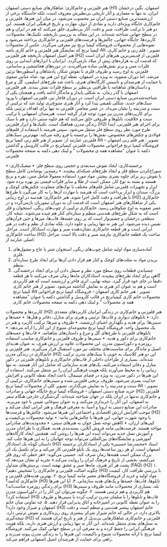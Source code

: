 هنر قلم‌زنی و خاتم‌کاری؛ شاهکارهای صنایع دستی اصفهان (H1)
اصفهان، نگین درخشان ایران، نه تنها به معماری و آثار تاریخی بی‌نظیرش معروف است، بلکه خاستگاه برخی از ارزشمندترین صنایع دستی ایران نیز محسوب می‌شود. در میان این هنرها، قلم‌زنی  و خاتم‌کاری جایگاه ویژه‌ای دارند و نمادی از ذوق، مهارت و تاریخ فرهنگی ایران هستند. این دو هنر با ترکیب ظرافت، صبر و دقت، آثار بی‌نظیری خلق می‌کنند که هم در ایران و هم در سطح جهانی شناخته شده‌اند. در این مقاله به بررسی تاریخچه، تکنیک‌ها، محصولات، کاربردها، جایگاه جهانی، چالش‌ها و فرصت‌های قلم‌زنی و خاتم‌کاری پرداخته می‌شود و نمونه‌هایی از محصولات فروشگاه کیمیا ترنج نیز معرفی می‌گردد.
عکس از محصولات کیمیا ترنج که نمایشگر هنر قلمزنی و خاتم کاری باشه
Alt   تصویر : قلم زنی و خاتم کاری، هنر اصیل اصفهان
تاریخچه هنر قلم‌زنی  (H2)
قلم‌زنی از قدیمی‌ترین هنرهای ایران است که قدمت آن به هزاره‌های پیش از میلاد بازمی‌گردد. ایرانیان با ابزارهای ابتدایی بر روی فلزات مس و برنز نقش‌هایی ساده می‌آفریدند. در دوره‌های هخامنشی و ساسانی، قلم‌زنی به اوج رسید و ظروف فلزی با نقوش شکار، پادشاهان و اسطوره‌ها تزئین می‌شد.
اما دوران صفویه، به ویژه در اصفهان، نقطه اوج این هنر بود. شاه عباس صفوی با حمایت از هنرمندان و تأسیس کارگاه‌های هنری، باعث شد طرح‌های اسلیمی، گل و مرغ و داستان‌های شاهنامه با ظرافتی بی‌نظیر بر سطح فلزات نقش ببندند. هنر قلم‌زنی اصفهان با گذر زمان، به شکلی پایدار و ماندگار ادامه یافت و همچنان یکی از شناخته‌شده‌ترین صنایع دستی ایران است.
در دوران قاجار نیز، قلم‌زنی اصفهان با ورود سبک‌های جدید، شکلی تلفیقی پیدا کرد و آثار هنری متنوع‌تری تولید شد که ترکیبی از سنت و مدرنیته را نشان می‌داد.
در عصر معاصر، قلم‌زنی نه تنها برای اهداف تزئینی بلکه برای کاربردهای مدرن نیز مورد توجه قرار گرفته است. هنرمندان اصفهانی با ترکیب سنت و خلاقیت، تابلوها و ظروفی خلق می‌کنند که هم جلوه سنتی دارد و هم با سبک زندگی مدرن هماهنگ است.
تکنیک‌ها و ابزار قلم‌زنی (H2)
برای اجرای هنر قلم‌زنی، ابتدا طرح مورد نظر روی سطح فلز منتقل می‌شود. سپس هنرمند با استفاده از قلم‌های فولادی و چکش‌های مخصوص، نقش‌ها را برجسته یا فرو رفته می‌کند. مهم‌ترین سبک‌های قلم‌زنی عبارتند از:
تصویر از هنر قلم زنی کیمیا ترنج
Alt تصویر : هنر قلم زنی اصفهان – فروشگاه کیمیا ترنج
فراخوانی محصولات قلمزنی کیمیاترنج در قالب کاروسل و گذاشتن دکمه با عنوان "مشاهده همه ی محصولات " و لینک دهی دکمه به صفحه محصولات قلمزنی

•	برجسته‌کاری: ایجاد نقوش سه‌بعدی و حجمی روی سطح فلز.
•	مشبک‌کاری: سوراخ‌کردن سطح فلز و ایجاد طرح‌های شبکه‌ای پیچیده.
•	زمینه‌پر: پوشاندن کامل سطح با نقوش ریز برای جلوه بصری بیشتر.
مواد مورد استفاده معمولاً شامل مس، نقره و برنج هستند و بسته به نوع کار، ممکن است از طلا و سایر فلزات قیمتی نیز بهره برده شود.
ابزار و تجهیزات قلم‌زنی شامل قلم‌های مختلف با نوک‌های متفاوت، چکش‌های کوچک و بزرگ، سندان و ابزار پرداخت است که هنرمند با مهارت آن‌ها را به کار می‌گیرد تا طرح‌ها با ظرافت و دقت کامل اجرا شوند.
هنر خاتم‌کاری؛ هندسه در اوج زیبایی (H2)
خاتم‌کاری یکی از شاهکارهای هنر اصفهان است که قدمت آن به دوران تیموریان بازمی‌گردد و در عصر صفویه به اوج شکوفایی رسید. خاتم‌کاری ترکیبی از چوب‌های رنگی، استخوان و فلز است که به شکل طرح‌های هندسی منظم و ستاره‌ای کنار هم چیده می‌شوند. نتیجه کار، سطحی درخشان و چشم‌نواز است که بر روی جعبه‌ها، قاب‌ها، میزها و حتی قرآن‌های نفیس دیده می‌شود.
این هنر نه تنها زیبایی و جلوه دارد، بلکه نمادی از نظم و دقت در هنر ایرانی است و هر قطعه خاتم‌کاری نشان‌دهنده صبر و مهارت استادکار است.
مراحل ساخت خاتم‌کاری (H2)
ساخت یک قطعه خاتم‌کاری نیازمند صبر و دقت بالا است. مراحل اصلی عبارتند از:
1.	آماده‌سازی مواد اولیه شامل چوب‌های رنگی، استخوان شتر یا عاج و مفتول‌های فلزی.
2.	بریدن مواد به مثلث‌های کوچک و کنار هم قرار دادن آن‌ها برای ایجاد طرح ستاره‌ای منظم.
3.	چسباندن قطعات روی سطح مورد نظر و صیقل دادن آن برای ایجاد درخشندگی.
گاهی برای ایجاد طرح‌های پیچیده، استادکاران ماه‌ها زمان صرف می‌کنند تا هر قطعه دقیقاً در جای خود قرار گیرد. نتیجه نهایی، اثری فاخر و ارزشمند است که هم کاربردی است و هم به عنوان اثر هنری به نمایش گذاشته می‌شود.
تصویر از هنر خاتم کاری کیمیا ترنج
Alt تصویر : هنر خاتم کاری اصفهان – فروشگاه کیمیا ترنج
فراخوانی محصولات خاتم کاری کیمیاترنج در قالب کاروسل و گذاشتن دکمه با عنوان "مشاهده همه ی محصولات " و لینک دهی دکمه به صفحه محصولات خاتم کاری

کاربردها و محصولات (H2)
هنر قلم‌زنی و خاتم‌کاری در زندگی ایرانیان کاربردهای متعددی دارد:
•	تابلوهای دیواری و قاب‌ها: تزئینی و هنری برای منازل، دفاتر و هتل‌ها.
•	جعبه‌ها و سینی‌ها: برای هدیه و نگهداری اشیای ارزشمند.
•	ظروف و میزها: ترکیب کاربرد و هنر در یک محصول واحد.
فروشگاه کیمیا ترنج مجموعه‌ای متنوع از این آثار را ارائه می‌دهد:
•	تابلوهای قلم‌زنی با طرح‌های گل و مرغ و داستان‌های شاهنامه.
•	قاب‌ها و جعبه‌های خاتم‌کاری برای دکور و هدیه.
•	سینی‌ها و ظروف قلم‌زنی و خاتم‌کاری مناسب استفاده روزمره و دکوراسیون مدرن.
این محصولات علاوه بر ارزش هنری، به عنوان هدیه‌ای اصیل و ماندگار برای مناسبت‌های مختلف نیز مورد استقبال قرار می‌گیرند.
هنر قلم‌زنی و خاتم‌کاری در زندگی مدرن (H2)
این دو هنر کلاسیک به خوبی با سبک‌های مدرن ترکیب شده‌اند. بسیاری از طراحان داخلی از قاب‌های خاتم‌کاری و تابلوهای قلم‌زنی در دکور منازل و دفاتر استفاده می‌کنند. پک‌های هدیه سازمانی که شامل این آثار هستند، نه تنها زیبایی را به محیط می‌آورند بلکه هویت فرهنگی ایران را نیز منتقل می‌کنند.
استفاده از این هنرها در دکور مدرن، به ویژه در فضای مینیمال، باعث ایجاد نقطه کانونی و افزایش جذابیت بصری می‌شود. ظروف برنجی قلم‌زنی شده و سینی‌های خاتم‌کاری، ترکیبی از سنت و مدرنیته را به نمایش می‌گذارند.
تصویر کلی از محصولات کیمیا ترنج
Alt  تصویر : خرید صنایع دستی اصفهان – فروشگاه کیمیا ترنج
جایگاه جهانی و صادرات (H2)
قلم‌زنی و خاتم‌کاری نه‌تنها در ایران بلکه در جهان شناخته شده‌اند. گردشگران خارجی هنگام سفر به اصفهان، این آثار را خریداری می‌کنند و به عنوان سوغاتی نفیس با خود می‌برند. صادرات این صنایع دستی به اروپا و آسیا، به معرفی فرهنگ و هنر ایرانی کمک می‌کند و موجب افزایش ارزش اقتصادی و اجتماعی این هنرها می‌شود.
چالش‌ها و فرصت‌ها  (H2)
با وجود شهرت جهانی، این هنرها با چالش‌هایی مانند:
•	تولید محصولات بی‌کیفیت و کپی‌های ارزان،
•	کاهش توجه نسل جوان به هنرهای سنتی،
•	محدودیت‌های صادراتی مواجه هستند.
فرصت‌هایی مانند فروش آنلاین، بسته‌بندی هدیه، همکاری با طراحان مدرن و آموزش نسل جدید می‌تواند آینده این هنرها را روشن کند. همچنین ایجاد کارگاه‌های آموزشی و نمایشگاه‌های بین‌المللی می‌تواند توجه جهانیان را به این هنرها جلب کند.
داستان کوتاه یک استادکار (H2)
استاد «محمدرضا حسینی» یکی از استادکاران برجسته اصفهان است. او هر روز ساعت‌ها روی یک تابلو قلم‌زنی کار می‌کند و برای تکمیل یک اثر بزرگ ممکن است هفته‌ها زمان صرف کند. حسینی می‌گوید: «هر خطی که روی فلز می‌کشم، بخشی از تاریخ و فرهنگ ایران را روایت می‌کند.» تجربه او نشان می‌دهد که پشت هر اثر هنری، ماه‌ها صبر و عشق نهفته است.
پرسش‌های متداول (FAQ)  (H2)
۱. چگونه اصالت قلم‌زنی و خاتم‌کاری را تشخیص دهیم؟ (H3)
با بررسی ظرافت کار، کیفیت مواد اولیه و خرید از فروشگاه‌های معتبر مانند کیمیا ترنج.
۲. بهترین هدیه‌های قلم‌زنی و خاتم‌کاری کدامند؟ (H3)
تابلوها، قاب‌ها، جعبه‌ها و پک‌های هدیه سازمانی.
۳. آیا این هنرها برای زندگی روزمره مناسب‌اند؟ (H3)
بله، بسیاری از محصولات مانند ظروف و سینی‌ها هم کاربردی و هم تزئینی هستند.
۴. چگونه می‌توان این آثار را در دکوراسیون مدرن استفاده کرد؟ (H3)
قاب‌ها و تابلوها را با مبلمان مدرن ترکیب کرده یا سینی‌ها و ظروف را به عنوان نقطه کانونی در آشپزخانه و اتاق پذیرایی قرار دهید.
۵. چه تفاوتی میان خاتم اصفهان و شیراز وجود دارد؟ (H3)
خاتم اصفهان بیشتر هندسی و منظم است و دقت بالاتری دارد، در حالی که خاتم شیراز تمرکز بیشتری روی ریزه‌کاری و نقوش تزئینی دارد.
نتیجه‌گیری (H2)
قلم‌زنی و خاتم‌کاری شاهکارهایی بی‌بدیل از هنر و تاریخ ایران هستند که به نسل‌های بعدی منتقل شده‌اند. این آثار نه تنها زیبایی و ارزش هنری دارند، بلکه هویت فرهنگی ایرانی را حفظ کرده و به معرفی آن در سطح جهانی کمک می‌کنند. فروشگاه کیمیا ترنج با ارائه محصولات متنوع و باکیفیت، این هنرها را به زندگی مدرن پیوند می‌زند و راهی برای حمایت از هنرمندان اصیل اصفهانی فراهم می‌کند.
